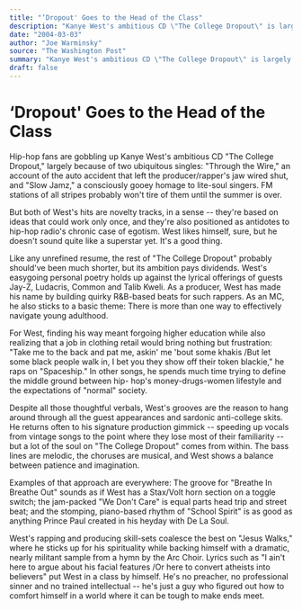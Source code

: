 ```yaml
---
title: "‘Dropout' Goes to the Head of the Class"
description: "Kanye West's ambitious CD \"The College Dropout\" is largely because of two ubiquitous singles. \"Through the Wire\" and \"Slow Jamz,\" a consciously gooey homage to lite-soul singers, are based on ideas th..."
date: "2004-03-03"
author: "Joe Warminsky"
source: "The Washington Post"
summary: "Kanye West's ambitious CD \"The College Dropout\" is largely because of two ubiquitous singles. \"Through the Wire\" and \"Slow Jamz,\" a consciously gooey homage to lite-soul singers, are based on ideas that could work only once. But both of West’s hits are novelty tracks, in a sense, and they're also positioned as antidotes to hip-hop radio's chronic case of egotism"
draft: false
---
```


# ‘Dropout' Goes to the Head of the Class

Hip-hop fans are gobbling up Kanye West's ambitious CD "The College Dropout," largely because of two ubiquitous singles: "Through the Wire," an account of the auto accident that left the producer/rapper's jaw wired shut, and "Slow Jamz," a consciously gooey homage to lite-soul singers. FM stations of all stripes probably won't tire of them until the summer is over.

But both of West's hits are novelty tracks, in a sense -- they're based on ideas that could work only once, and they're also positioned as antidotes to hip-hop radio's chronic case of egotism. West likes himself, sure, but he doesn't sound quite like a superstar yet. It's a good thing.

Like any unrefined resume, the rest of "The College Dropout" probably should've been much shorter, but its ambition pays dividends. West's easygoing personal poetry holds up against the lyrical offerings of guests Jay-Z, Ludacris, Common and Talib Kweli. As a producer, West has made his name by building quirky R&B-based beats for such rappers. As an MC, he also sticks to a basic theme: There is more than one way to effectively navigate young adulthood.

For West, finding his way meant forgoing higher education while also realizing that a job in clothing retail would bring nothing but frustration: "Take me to the back and pat me, askin' me 'bout some khakis /But let some black people walk in, I bet you they show off their token blackie," he raps on "Spaceship." In other songs, he spends much time trying to define the middle ground between hip- hop's money-drugs-women lifestyle and the expectations of "normal" society.

Despite all those thoughtful verbals, West's grooves are the reason to hang around through all the guest appearances and sardonic anti-college skits. He returns often to his signature production gimmick -- speeding up vocals from vintage songs to the point where they lose most of their familiarity -- but a lot of the soul on "The College Dropout" comes from within. The bass lines are melodic, the choruses are musical, and West shows a balance between patience and imagination.

Examples of that approach are everywhere: The groove for "Breathe In Breathe Out" sounds as if West has a Stax/Volt horn section on a toggle switch; the jam-packed "We Don't Care" is equal parts head trip and street beat; and the stomping, piano-based rhythm of "School Spirit" is as good as anything Prince Paul created in his heyday with De La Soul.

West's rapping and producing skill-sets coalesce the best on "Jesus Walks," where he sticks up for his spirituality while backing himself with a dramatic, nearly militant sample from a hymn by the Arc Choir. Lyrics such as "I ain't here to argue about his facial features /Or here to convert atheists into believers" put West in a class by himself. He's no preacher, no professional sinner and no trained intellectual -- he's just a guy who figured out how to comfort himself in a world where it can be tough to make ends meet.
